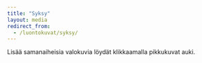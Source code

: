 ```yaml
---
title: "Syksy"
layout: media
redirect_from:
  - /luontokuvat/syksy/
---
```


Lisää samanaiheisia valokuvia löydät klikkaamalla pikkukuvat auki.
